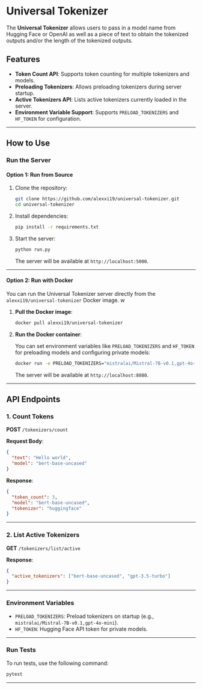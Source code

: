 # Universal Tokenizer

The **Universal Tokenizer** allows users to pass in a model name from Hugging Face or OpenAI as well as a piece of text to obtain the tokenized outputs and/or the length of the tokenized outputs.

## Features

- **Token Count API**: Supports token counting for multiple tokenizers and models.
- **Preloading Tokenizers**: Allows preloading tokenizers during server startup.
- **Active Tokenizers API**: Lists active tokenizers currently loaded in the server.
- **Environment Variable Support**: Supports `PRELOAD_TOKENIZERS` and `HF_TOKEN` for configuration.

---

## How to Use

### **Run the Server**

#### Option 1: Run from Source

1. Clone the repository:

   ```bash
   git clone https://github.com/alexxi19/universal-tokenizer.git
   cd universal-tokenizer
   ```

2. Install dependencies:

   ```bash
   pip install -r requirements.txt
   ```

3. Start the server:

   ```bash
   python run.py
   ```

   The server will be available at `http://localhost:5000`.

---

#### Option 2: Run with Docker

You can run the Universal Tokenizer server directly from the `alexxi19/universal-tokenizer` Docker image.
w
1. **Pull the Docker image**:

   ```bash
   docker pull alexxi19/universal-tokenizer
   ```

2. **Run the Docker container**:

   You can set environment variables like `PRELOAD_TOKENIZERS` and `HF_TOKEN` for preloading models and configuring private models:

   ```bash
   docker run -e PRELOAD_TOKENIZERS="mistralai/Mistral-7B-v0.1,gpt-4o-mini" -e HF_TOKEN="<your_huggingface_token>" -p 8080:8080 alexxi19/universal-tokenizer
   ```

   The server will be available at `http://localhost:8080`.

---

## API Endpoints

### **1. Count Tokens**
**POST** `/tokenizers/count`

**Request Body**:
```json
{
  "text": "Hello world",
  "model": "bert-base-uncased"
}
```

**Response**:
```json
{
  "token_count": 3,
  "model": "bert-base-uncased",
  "tokenizer": "huggingface"
}
```

---

### **2. List Active Tokenizers**
**GET** `/tokenizers/list/active`

**Response**:
```json
{
  "active_tokenizers": ["bert-base-uncased", "gpt-3.5-turbo"]
}
```

---

### Environment Variables

- `PRELOAD_TOKENIZERS`: Preload tokenizers on startup (e.g., `mistralai/Mistral-7B-v0.1,gpt-4o-mini`).
- `HF_TOKEN`: Hugging Face API token for private models.

---

### Run Tests

To run tests, use the following command:

```bash
pytest
```

--- 

